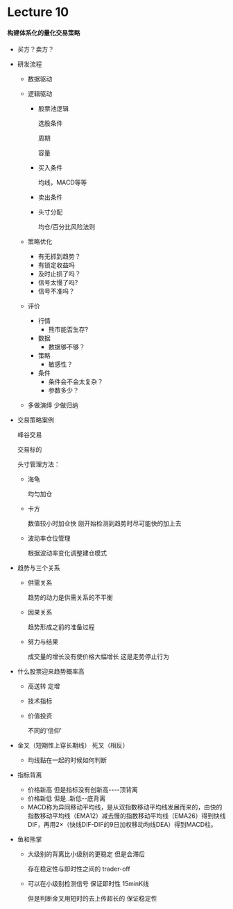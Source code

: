 # Lecture 10

#### 构建体系化的量化交易策略

- 买方？卖方？

- 研发流程

  - 数据驱动

  - 逻辑驱动

    - 股票池逻辑

      选股条件

      周期

      容量

    - 买入条件

      均线，MACD等等

    - 卖出条件

    - 头寸分配

      均仓/百分比风险法则
    
  - 策略优化

    - 有无抓到趋势？
    - 有锁定收益吗
    - 及时止损了吗？
    - 信号太慢了吗?
    - 信号不准吗？
  
  - 评价
  
    - 行情
      - 熊市能否生存?
    - 数据
      - 数据够不够？
    - 策略
      - 敏感性？
    - 条件
      - 条件会不会太复杂？
      - 参数多少？    
  
  - 多做演绎 少做归纳
  

- 交易策略案例

  峰谷交易

  交易标的

  头寸管理方法：

  - 海龟 

    均匀加仓

  - 卡方

    数值较小时加仓快 刚开始检测到趋势时尽可能快的加上去

  - 波动率仓位管理

    根据波动率变化调整建仓模式

- 趋势与三个关系

  - 供需关系

    趋势的动力是供需关系的不平衡

  - 因果关系

    趋势形成之前的准备过程

  - 努力与结果

    成交量的增长没有使价格大幅增长 这是走势停止行为

- 什么股票迎来趋势概率高

  - 高送转 定增

  - 技术指标

  - 价值投资

    不同的‘信仰’

- 金叉（短期性上穿长期线） 死叉（相反）

  - 均线黏在一起的时候如何判断

- 指标背离

  - 价格新高 但是指标没有创新高----顶背离
  - 价格新低 但是..新低--底背离
  - MACD称为异同移动平均线，是从双指数移动平均线发展而来的，由快的指数移动平均线（EMA12）减去慢的指数移动平均线（EMA26）得到快线DIF，再用2×（快线DIF-DIF的9日加权移动均线DEA）得到MACD柱。

- 鱼和熊掌

  - 大级别的背离比小级别的更稳定 但是会滞后

    存在稳定性与即时性之间的 trader-off

  - 可以在小级别检测信号 保证即时性 15minK线

    但是判断金叉用短时的去上传超长的 保证稳定性